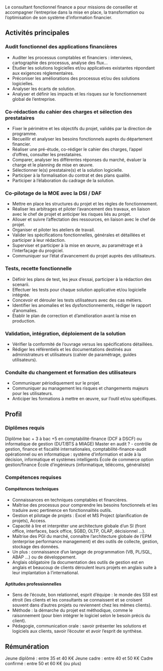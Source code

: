 Le consultant fonctionnel finance a pour missions de conseiller et accompagner l’entreprise dans la mise en place, la transformation ou l’optimisation de son système d’information financier.

## Activités principales 

### Audit fonctionnel des applications financières

- Auditer les processus comptables et financiers : interviews, cartographie des processus, analyse des flux…
- Étudier les solutions logicielles et/ou applicatives existantes répondant aux exigences réglementaires.
- Préconiser les améliorations des processus et/ou des solutions logicielles.
- Analyser les écarts de solution.
- Analyser et définir les impacts et les risques sur le fonctionnement global de l’entreprise.

### Co-rédaction du cahier des charges et sélection des prestataires

- Fixer le périmètre et les objectifs du projet, validés par la direction de programme.
- Recueillir et analyser les besoins fonctionnels auprès du département financier.
- Réaliser une pré-étude, co-rédiger le cahier des charges, l’appel d’offres, consulter les prestataires.
- Comparer, analyser les différentes réponses du marché, évaluer la charge et le planning de mise en œuvre.
- Sélectionner le(s) prestataire(s) et la solution logicielle.
- Participer à la formalisation du contrat et des plans qualité.
- Participer à l’élaboration du cadrage de la solution.

### Co-pilotage de la MOE avec la DSI / DAF

- Mettre en place les structures du projet et les règles de fonctionnement.
- Réaliser les arbitrages et piloter l’avancement des travaux, en liaison avec le chef de projet et anticiper les risques liés au projet.
- Allouer et suivre l’affectation des ressources, en liaison avec le chef de projet.
- Organiser et piloter les ateliers de travail.
- Valider les spécifications fonctionnelles, générales et détaillées et participer à leur rédaction.
- Superviser et participer à la mise en œuvre, au paramétrage et à l’interfaçage du progiciel.
- Communiquer sur l’état d’avancement du projet auprès des utilisateurs.

### Tests, recette fonctionnelle

- Définir les plans de test, les jeux d’essai, participer à la rédaction des scenarii.
- Effectuer les tests pour chaque solution applicative et/ou logicielle intégrée.
- Concevoir et dérouler les tests utilisateurs avec des cas métiers.
- Identifier les anomalies et les dysfonctionnements, rédiger le rapport d’anomalies.
- Établir le plan de correction et d’amélioration avant la mise en production.

### Validation, intégration, déploiement de la solution

- Vérifier la conformité de l’ouvrage versus les spécifications détaillées.
- Rédiger les référentiels et les documentations destinés aux administrateurs et utilisateurs (cahier de paramétrage, guides utilisateurs).

### Conduite du changement et formation des utilisateurs

- Communiquer périodiquement sur le projet.
- Communiquer au management les risques et changements majeurs pour les utilisateurs.
- Anticiper les formations à mettre en œuvre, sur l’outil et/ou spécifiques.

## Profil

### Diplômes requis 

Diplôme bac + 3 à bac +5 en comptabilité-finance (DCF à DSCF) ou informatique de gestion (DUT/BTS à MIAGE)
Master en audit ? - contrôle de gestion, finance et fiscalité internationales, comptabilité-finance-audit opérationnel ou en informatique : système d’information et aide à la décision, informatique et systèmes intelligents
École de commerce option gestion/finance
École d’ingénieurs (informatique, télécoms, généraliste)

### Compétences requises

#### Compétences techniques

- Connaissances en techniques comptables et financières.
- Maîtrise des processus pour comprendre les besoins fonctionnels et les traduire avec pertinence en fonctionnalités outils.
- Gestion et pilotage de projets : Excel et MS Project (planification de projets), Access.
- Capacité à lire et interpréter une architecture globale d’un SI (front office, interfaces, back office, SGBD, OLTP, OLAP, décisionnel …).
- Maîtrise des PGI du marché, connaître l’architecture globale de l’EPM (enterprise performance management) et des outils de collecte, gestion, stockage des données.
- Un plus : connaissance d’un langage de programmation (VB, PL/SQL, ABAP …) ou de développement.
- Anglais obligatoire (la documentation des outils de gestion est en anglais et beaucoup de clients déroulent leurs projets en anglais suite à leur implantation à l’international.

#### Aptitudes professionnelles 

- Sens de l’écoute, bon relationnel, esprit d’équipe : le monde des SSII est étroit (les clients et les consultants se connaissent et se croisent souvent dans d’autres projets ou reviennent chez les mêmes clients).
- Méthode : la démarche du projet est méthodique, comme le raisonnement (pour bien intégrer le logiciel selon le besoin précis du client).
- Pédagogie, communication orale : savoir présenter les solutions et logiciels aux clients, savoir l’écouter et avoir l’esprit de synthèse.

## Rémunération

Jeune diplômé : entre 35 et 40 K€
Jeune cadre : entre 40 et  50 K€
Cadre confirmé : entre 50 et 60 K€ (ou plus)